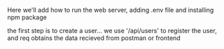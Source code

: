 Here we'll add how to run the web server, adding .env file and installing npm package

the first step is to create a user... we use '/api/users' to register the user, and req obtains the data recieved from postman or frontend


